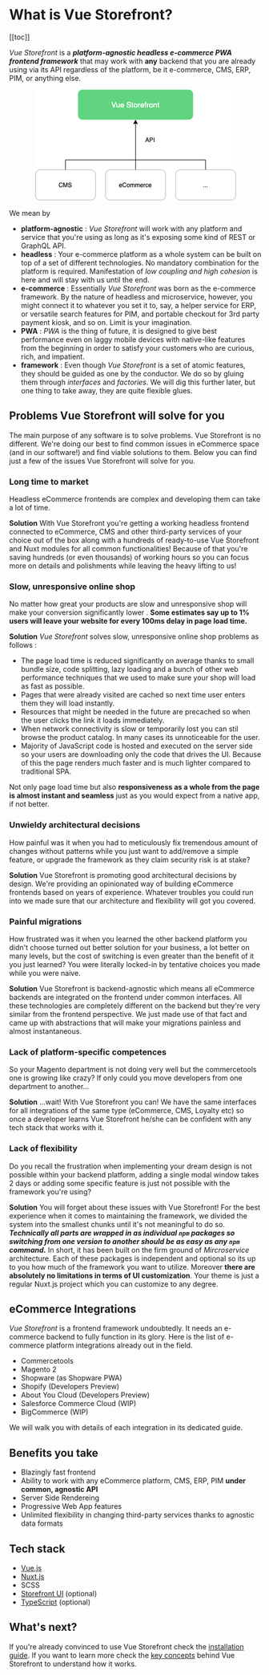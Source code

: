 # What is Vue Storefront?

[[toc]]


_Vue Storefront_ is a ___platform-agnostic headless e-commerce PWA frontend framework___ that may work with __any__ backend that you are already using via its API regardless of the platform, be it e-commerce, CMS, ERP, PIM, or anything else.



<center>
<img src="./images/diagram-general.png" />
</center>



We mean by
 - __platform-agnostic__ : _Vue Storefront_ will work with any platform and service that you're using as long as it's exposing some kind of REST or GraphQL API. 
 - __headless__ : Your e-commerce platform as a whole system can be built on top of a set of different technologies. No mandatory combination for the platform is required. Manifestation of _low coupling and high cohesion_ is here and will stay with us until the end.
 - __e-commerce__ : Essentially _Vue Storefront_ was born as the e-commerce framework. By the nature of headless and microservice, however, you might connect it to whatever you set it to, say, a helper service for ERP, or versatile search features for PIM, and portable checkout for 3rd party payment kiosk, and so on. Limit is your imagination.
 - __PWA__ : _PWA_ is the thing of future, it is designed to give best performance even on laggy mobile devices with native-like features from the beginning in order to satisfy your customers who are curious, rich, and impatient.
 - __framework__ : Even though _Vue Storefront_ is a set of atomic features, they should be guided as one by the conductor. We do so by gluing them through _interfaces_ and _factories_. We will dig this further later, but one thing to take away, they are quite flexible glues.

## Problems Vue Storefront will solve for you

The main purpose of any software is to solve problems. Vue Storefront is no different. We're doing our best to find common issues in eCommerce space (and in our software!) and find viable solutions to them. Below you can find just a few of the issues Vue Storefront will solve for you.

### Long time to market

Headless eCommerce frontends are complex and developing them can take a lot of time. 

**Solution** With Vue Storefront you're getting a working headless frontend connected to eCommerce, CMS and other third-party services of your choice out of the box along with a hundreds of ready-to-use Vue Storefront and Nuxt modules for all common functionalities! Because of that you're saving hundreds (or even thousands) of working hours so you can focus more on details and polishments while leaving the heavy lifting to us!

### Slow, unresponsive online shop

No matter how great your products are slow and unresponsive shop will make your conversion significantly lower . **Some estimates say up to 1% users will leave your website for every 100ms delay in page load time.**

**Solution**  _Vue Storefront_ solves slow, unresponsive online shop problems as follows :

- The page load time is reduced significantly on average thanks to small bundle size, code splitting, lazy loading and a bunch of other web performance techniques that we used to make sure your shop will load as fast as possible.
- Pages that were already visited are cached so next time user enters them they will load instantly.
- Resources that might be needed in the future are precached so when the user clicks the link it loads immediately.
- When network connectivity is slow or temporarily lost you can stil browse the product catalog. In many cases its unnoticeable for the user.
- Majority of JavaScript code is hosted and executed on the server side so your users are downloading only the code that drives the UI. Because of this the page renders much faster and is much lighter compared to traditional SPA.

Not only page load time but also __responsiveness as a whole from the page is almost instant and seamless__ just as you would expect from a native app, if not better.


### Unwieldy architectural decisions

How painful was it when you had to meticulously fix tremendous amount of changes without patterns while you just want to add/remove a simple feature, or upgrade the framework as they claim security risk is at stake?

**Solution** Vue Storefront is promoting good architectural decisions by design. We're providing an opinionated way of building eCommerce frontends based on years of experience. Whatever troubles you could run into we made sure that our architecture and flexibility will got you covered.

### Painful migrations

How frustrated was it when you learned the other backend platform you didn't choose turned out better solution for your business, a lot better on many levels, but the cost of switching is even greater than the benefit of it you just learned? You were literally locked-in by tentative choices you made while you were naive.

**Solution** Vue Storefront is backend-agnostic which means all eCommerce backends are integrated on the frontend under common interfaces. All these technologies are completely different on the backend but they're very similar from the frontend perspective. We just made use of that fact and came up with abstractions that will make your migrations painless and almost instantaneous.

### Lack of platform-specific competences

So your Magento department is not doing very well but the commercetools one is growing like crazy? If only could you move developers from one department to another... 

**Solution** ...wait! With Vue Storefront you can! We have the same interfaces for all integrations of the same type (eCommerce, CMS, Loyalty etc) so once a developer learns Vue Storefront he/she can be confident with any tech stack that works with it.

### Lack of flexibility

Do you recall the frustration when implementing your dream design is not possible within your backend platform, adding a single modal window takes 2 days or adding some specific feature is just not possible with the framework you're using? 


**Solution** You will forget about these issues with Vue Storefront! For the best experience when it comes to maintaining the framework, we divided the system into the smallest chunks until it's not meaningful to do so. ___Technically all parts are wrapped in as individual `npm` packages so switching from one version to another should be as easy as any `npm` command.___ In short, it has been built on the firm ground of _Mircroservice_ architecture. Each of these packages is independent and optional so its up to you how much of the framework you want to utilize. Moreover **there are absolutely no limitations in terms of UI customization**. Your theme is just a regular Nuxt.js project which you can customize to any degree.

## eCommerce Integrations

_Vue Storefront_ is a frontend framework undoubtedly. It needs an e-commerce backend to fully function in its glory.
Here is the list of e-commerce platform integrations already out in the field.

- Commercetools 
- Magento 2
- Shopware (as Shopware PWA)
- Shopify (Developers Preview)
- About You Cloud (Developers Preview)
- Salesforce Commerce Cloud (WIP)
- BigCommerce (WIP)

We will walk you with details of each integration in its dedicated guide.

## Benefits you take
- Blazingly fast frontend
- Ability to work with any eCommerce platform, CMS, ERP, PIM **under common, agnostic API**
- Server Side Rendereing
- Progressive Web App features
- Unlimited flexibility in changing third-party services thanks to agnostic data formats

## Tech stack
- [Vue.js](https://vuejs.org/v2/guide/)
- [Nuxt.js](https://nuxtjs.org/guide)
- SCSS
- [Storefront UI](https://www.storefrontui.io/) (optional)
- [TypeScript](https://www.typescriptlang.org/docs/home) (optional)


## What's next?

If you're already convinced to use Vue Storefront check the [installation guide](./general/getting-started).
If you want to learn more check the [key concepts](./general/key-concepts) behind Vue Storefront to understand how it works.

